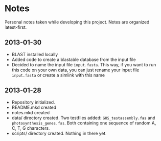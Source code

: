 # Notes

Personal notes taken while developing this project. Notes are organized latest-first.

## 2013-01-30

- BLAST installed locally
- Added code to create a blastable database from the input file
- Decided to name the input file `input.fasta`. This way, if you want to run this code on your own data, you can just rename your input file `input.fasta` or create a simlink with this name

## 2013-01-28

- Repository initialized.
- README.mkd created
- notes.mkd created
- data/ directory created. Two testfiles added: `GOS_testassembly.fas` and `photosynthesis_genes.fas`. Both containing one sequence of random A, C, T, G characters.
- scripts/ directory created. Nothing in there yet.
